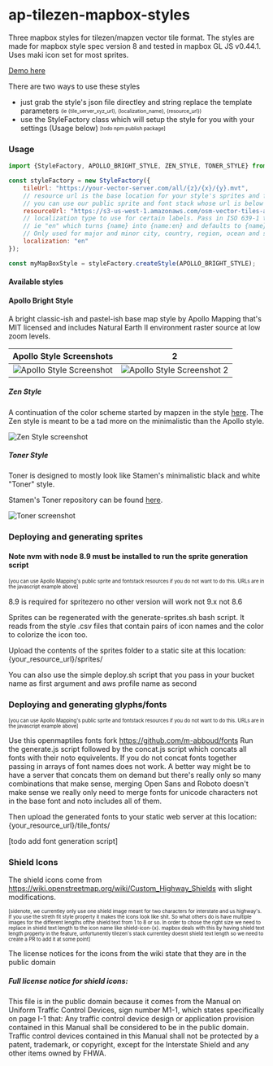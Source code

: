 # ap-tilezen-mapbox-styles
Three mapbox styles for tilezen/mapzen vector tile format. The styles are made for mapbox style spec version 8 and tested in mapbox GL JS v0.44.1. 
Uses maki icon set for most sprites. 

[Demo here](https://apollomapping.github.io/ap-tilezen-mapbox-styles/demo/demo.html)  

There are two ways to use these styles
- just grab the style's json file directley and string replace the template parameters <sub><sup> (ie {tile_server_xyz_url}, {localization_name}, {resource_url})</sup></sub>
- use the StyleFactory class which will setup the style for you with your settings (Usage below) <sub><sup>[todo npm publish package]</sup></sub> 

### Usage
```javascript
import {StyleFactory, APOLLO_BRIGHT_STYLE, ZEN_STYLE, TONER_STYLE} from "@apollomapping/ap-tilezen-mapbox-styles";

const styleFactory = new StyleFactory({
    tileUrl: "https://your-vector-server.com/all/{z}/{x}/{y}.mvt",
    // resource url is the base location for your style's sprites and fonts    
    // you can use our public sprite and font stack whose url is below (for now at least)
    resourceUrl: "https://s3-us-west-1.amazonaws.com/osm-vector-tiles-apollomapping",
    // localization type to use for certain labels. Pass in ISO 639-1 two-letter language code 
    // ie "en" which turns {name} into {name:en} and defaults to {name} if nothing is passed in.
    // Only used for major and minor city, country, region, ocean and sea labels.
    localization: "en"
});

const myMapBoxStyle = styleFactory.createStyle(APOLLO_BRIGHT_STYLE);
```


#### Available styles
#### Apollo Bright Style 
A bright classic-ish and pastel-ish base map style by Apollo Mapping that's MIT licensed and includes Natural Earth II environment raster source at low zoom levels.


Apollo Style Screenshots             |  2
:-------------------------:|:-------------------------:
![Apollo Style Screenshot](https://github.com/apollomapping/ap-tilezen-mapbox-styles/raw/master/docs/apollo-bright-screenshot.png?raw=true)   |  ![Apollo Style Screenshot 2](https://github.com/apollomapping/ap-tilezen-mapbox-styles/raw/master/docs/apollo-bright-screenshot2.png?raw=true)

##### Zen Style 
A continuation of the color scheme started by mapzen in the style [here](https://github.com/mapzen/mapboxgl-vector-tiles).
The Zen style is meant to be a tad more on the minimalistic than the Apollo style.

![Zen Style screenshot](https://github.com/apollomapping/ap-tilezen-mapbox-styles/raw/master/docs/zen-style-screenshot.png?raw=true)


##### Toner Style 
Toner is designed to mostly look like Stamen's minimalistic black and white "Toner" style.

Stamen's Toner repository can be found [here](https://github.com/citytracking/toner).

![Toner screenshot](https://github.com/apollomapping/ap-tilezen-mapbox-styles/raw/master/docs/toner-screenshot.png?raw=true)

### Deploying and generating sprites
#### Note nvm with node 8.9 must be installed to run the sprite generation script
<sub><sup>[you can use Apollo Mapping's public sprite and fontstack resources if you do not want to do this.
 URLs are in the javascript example above]</sup></sub>  
 
8.9 is required for spritezero no other version will work not 9.x not 8.6
 
Sprites can be regenerated with the generate-sprites.sh bash script. It reads from the style .csv files that contain pairs of
icon names and the color to colorize the icon too.

Upload the contents of the sprites folder to a static site at this location: {your_resource_url}/sprites/

You can also use the simple deploy.sh script that you pass in your bucket name as first argument and aws profile name as second


### Deploying and generating glyphs/fonts
<sub><sup>[you can use Apollo Mapping's public sprite and fontstack resources if you do not want to do this.
 URLs are in the javascript example above]</sup></sub>  
 
Use this openmaptiles fonts fork https://github.com/m-abboud/fonts
Run the generate.js script followed by the concat.js script which concats all fonts with their noto equivelents. If you do not
concat fonts together passing in arrays of font names does not work. A better way might be to have a server that concats them
on demand but there's really only so many combinations that make sense, merging Open Sans and Roboto doesn't make sense we really
only need to merge fonts for unicode characters not in the base font and noto includes all of them.

Then upload the generated fonts to your static web server at this location: {your_resource_url}/tile_fonts/
  
[todo add font generation script]


### Shield Icons
The shield icons come from https://wiki.openstreetmap.org/wiki/Custom_Highway_Shields with slight modifications.

<sub><sup>[sidenote, we currentley only use one shield image meant for two characters for interstate and us highway's. 
If you use the streth fit style property it makes the icons look like shit. So what others do is have multiple images 
for the different lengths ofthe shield text from 1 to 8 or so. In order to chose the right size we need to replace 
in shield text length to the icon name like shield-icon-{x}. mapbox deals with this by having shield text length 
property in the feature, unfortunently tilezen's stack currentley doesnt shield text length so we need to create 
a PR to add it at some point]</sup></sub> 

The license notices for the icons from the wiki state that they are in the public domain

##### Full license notice for shield icons:
This file is in the public domain because it comes from the Manual on Uniform Traffic Control Devices, sign number M1-1, 
which states specifically on page I-1 that:
Any traffic control device design or application provision contained in this Manual shall be considered to be in the 
public domain. Traffic control devices contained in this Manual shall not be protected by a patent, trademark, 
or copyright, except for the Interstate Shield and any other items owned by FHWA.
